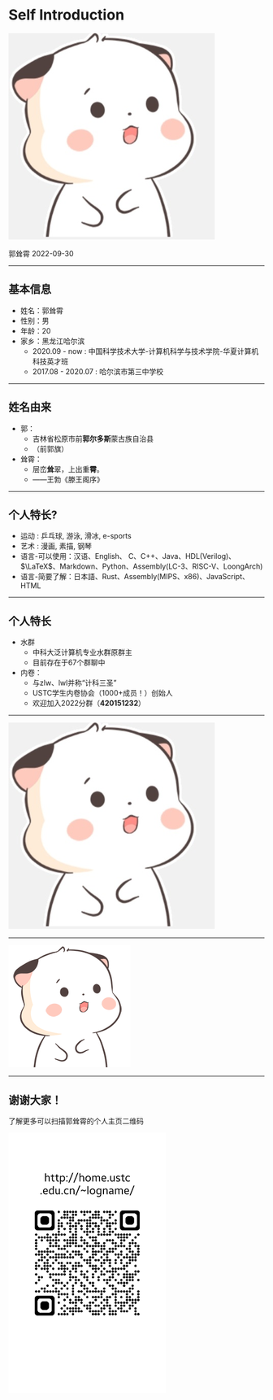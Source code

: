 # Self Introduction
![](pictures/avatar2.jpg)

郭耸霄 2022-09-30

---

## 基本信息

- 姓名：郭耸霄
- 性别：男
- 年龄：20
- 家乡：黑龙江哈尔滨
  - 2020.09 - now : 中国科学技术大学-计算机科学与技术学院-华夏计算机科技英才班
  - 2017.08 - 2020.07 : 哈尔滨市第三中学校

---

## 姓名由来

- 郭：
  - 吉林省松原市前**郭尔多斯**蒙古族自治县
  - （前郭旗）
- 耸霄：
  - 层峦**耸**翠，上出重**霄**。
  - ——王勃《滕王阁序》

---

## 个人特长?

- 运动 : 乒乓球, 游泳, 滑冰, e-sports
- 艺术 : 漫画, 素描, 钢琴
- 语言-可以使用：汉语、English、 C、C++、Java、HDL(Verilog)、$\LaTeX$、Markdown、Python、Assembly(LC-3、RISC-V、LoongArch)
- 语言-简要了解：日本語、Rust、Assembly(MIPS、x86)、JavaScript、HTML

---

## 个人特长

- 水群
  - 中科大泛计算机专业水群原群主
  - 目前存在于67个群聊中
- 内卷：
  - 与zlw、lwl并称“计科三圣”
  - USTC学生内卷协会（1000+成员！）创始人
  - 欢迎加入2022分群（**420151232**）

---

![](pictures/avatar2.jpg)

---

![](pictures/avatar.gif)

---

## 谢谢大家！

了解更多可以扫描郭耸霄的个人主页二维码



<img src="pictures/QRCode.png" style="zoom:50%;" />
